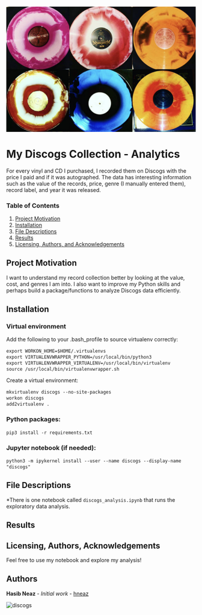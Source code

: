 ![discogs](./images/color.jpg)

# My Discogs Collection - Analytics

For every vinyl and CD I purchased, I recorded them on Discogs with the price I paid and if it was autographed. The data has
interesting information such as the value of the records, price, genre (I manually entered them), record label, and year it was
released.

### Table of Contents

1. [Project Motivation](#motivation)
2. [Installation](#installation)
3. [File Descriptions](#files)
4. [Results](#results)
5. [Licensing, Authors, and Acknowledgements](#licensing)

## Project Motivation<a name="motivation"></a>

I want to understand my record collection better by looking at the value, cost, and genres I am into.
I also want to improve my Python skills and perhaps build a package/functions to analyze Discogs data efficiently.

## Installation <a name="installation"></a>

### Virtual environment
Add the following to your .bash_profile to source virtualenv correctly:

```
export WORKON_HOME=$HOME/.virtualenvs
export VIRTUALENVWRAPPER_PYTHON=/usr/local/bin/python3
export VIRTUALENVWRAPPER_VIRTUALENV=/usr/local/bin/virtualenv
source /usr/local/bin/virtualenvwrapper.sh
```
Create a virtual environment:
```
mkvirtualenv discogs --no-site-packages
workon discogs
add2virtualenv .
```

### Python packages:
```
pip3 install -r requirements.txt
```

### Jupyter notebook (if needed):
```
python3 -m ipykernel install --user --name discogs --display-name "discogs"
```

## File Descriptions <a name="files"></a>
*There is one notebook called `discogs_analysis.ipynb` that runs the exploratory data analysis.

## Results<a name="results"></a>

## Licensing, Authors, Acknowledgements<a name="licensing"></a>

Feel free to use my notebook and explore my analysis!

## Authors

**Hasib Neaz** - *Initial work* - [hneaz](https://github.com/hneaz)

![discogs](./img/col.jpg)